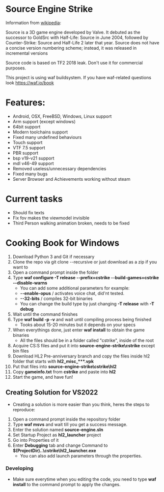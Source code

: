 # Source Engine Strike 

Information from [wikipedia](https://wikipedia.org/wiki/Source_(game_engine)):

Source is a 3D game engine developed by Valve.
It debuted as the successor to GoldSrc with Half-Life: Source in June 2004,
followed by Counter-Strike: Source and Half-Life 2 later that year.
Source does not have a concise version numbering scheme; instead, it was released in incremental versions

Source code is based on TF2 2018 leak. Don't use it for commercial purposes.

This project is using waf buildsystem. If you have waf-related questions look https://waf.io/book

# Features:
- Android, OSX, FreeBSD, Windows, Linux support
- Arm support (except windows)
- 64bit support
- Modern toolchains support
- Fixed many undefined behaviours
- Touch support
- VTF 7.5 support
- PBR support
- bsp v19-v21 support
- mdl v46-49 support
- Removed useless/unnecessary dependencies
- Fixed many bugs
- Server Browser and Achievements working without steam

# Current tasks
- Should fix texts
- Fix fov makes the viewmodel invisible
- Third Person walking animation broken, needs to be fixed

# Cooking Book for Windows
1. Download Python 3 and Git if necessary
2. Clone the repo via git clone --recursive or just download as a zip if you want to
3. Open a command prompt inside the folder
4. Type **waf configure -T release --prefix=cstrike --build-games=cstrike --disable-warns**
   * You can add some additional parameters for example:
   * **--enable-opus** / activates voice chat, did'nt tested.
   * **--32-bits** / compiles 32-bit binaries
   * You can change the build type by just changing **-T release** with **-T debug**
5. Wait until the command finishes
6. Type **waf build -p -v** and wait until compiling process being finished
   * Tooks about 15-20 minutes but it depends on your specs
7. When everythings done, just enter **waf install** to obtain the game binaries
   * All the files should be in a folder called "cstrike", inside of the root
8. Acquire CS:S files and put it into **source-engine-strike\cstrike** except bin files
9. Download HL2 Pre-anniversary branch and copy the files inside hl2 folder that starts with <b>hl2_misc_***.vpk</b>
10. Put that files into **source-engine-strike\cstrike\hl2**
11. Copy **gameinfo.txt** from **cstrike** and paste into **hl2**
12. Start the game, and have fun!

## Creating Solution for VS2022
- Creating a solution is more easier than you think, heres the steps to reproduce:
1. Open a command prompt inside the repository folder
2. Type **waf msvs** and wait till you get a success message.
3. Enter the solution named **source-engine.sln**
4. Set Startup Project as **hl2_launcher** project
5. Go into Properties of it
6. Enter **Debugging** tab and change Command to **$(ProjectDir)\..\cstrike\hl2_launcher.exe**
   * You can also add launch parameters through the properties.

### Developing
- Make sure everytime when you editing the code, you need to type **waf install** to the command prompt to apply the changes.
